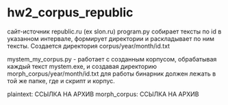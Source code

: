 # hw2_corpus_republic

сайт-источник republic.ru (ex slon.ru)
program.py собирает тексты по id в указанном интервале, формирует директории и раскладывает по ним тексты.
Создается директория corpus/year/month/id.txt

mystem_my_corpus.py - работает с созданным корпусом, обрабатывая каждый текст mystem.exe, и создавая директорию
morph_corpus/year/month/id.txt
для работы бинарник должен лежать в той же папке, где и скрипт и корпус.

plaintext: ССЫЛКА НА АРХИВ
morph_corpus: ССЫЛКА НА АРХИВ
